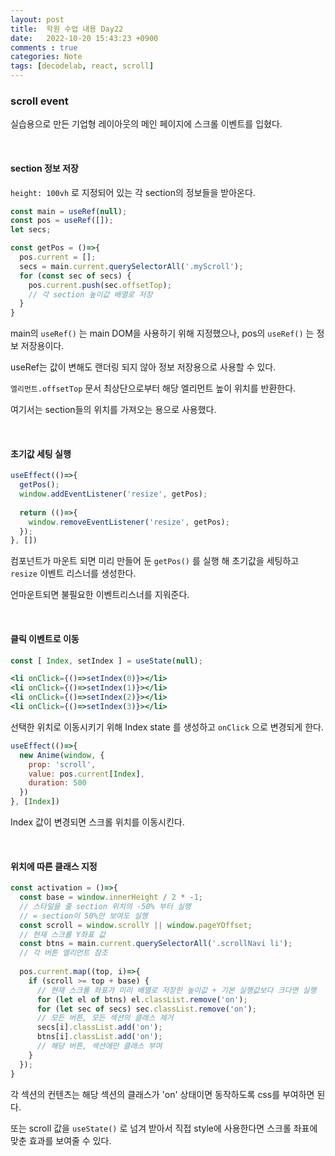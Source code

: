 ```yaml
---
layout: post
title:  학원 수업 내용 Day22
date:   2022-10-20 15:43:23 +0900
comments : true
categories: Note
tags: [decodelab, react, scroll]
---
```



### scroll event

실습용으로 만든 기업형 레이아웃의 메인 페이지에 스크롤 이벤트를 입혔다.

<br>

#### section 정보 저장

`height: 100vh` 로 지정되어 있는 각 section의 정보들을 받아온다.

```javascript
const main = useRef(null);
const pos = useRef([]);
let secs;

const getPos = ()=>{
  pos.current = [];
  secs = main.current.querySelectorAll('.myScroll');
  for (const sec of secs) {
    pos.current.push(sec.offsetTop);
    // 각 section 높이값 배열로 저장
  }
}
```

main의 `useRef()` 는 main DOM을 사용하기 위해 지정했으나, pos의 `useRef()` 는 정보 저장용이다.

useRef는 값이 변해도 랜더링 되지 않아 정보 저장용으로 사용할 수 있다.

`엘리먼트.offsetTop` 문서 최상단으로부터 해당 엘리먼트 높이 위치를 반환한다.

여기서는 section들의 위치를 가져오는 용으로 사용했다.

<br>

#### 초기값 세팅 실행

```javascript
useEffect(()=>{
  getPos();
  window.addEventListener('resize', getPos);
  
  return (()=>{
    window.removeEventListener('resize', getPos);
  });
}, [])
```

컴포넌트가 마운트 되면 미리 만들어 둔 `getPos()` 를 실행 해 초기값을 세팅하고 `resize` 이벤트 리스너를 생성한다.

언마운트되면 불필요한 이벤트리스너를 지워준다.

<br>

#### 클릭 이벤트로 이동

```javascript
const [ Index, setIndex ] = useState(null);
```

```jsx
<li onClick={()=>setIndex(0)}></li>
<li onClick={()=>setIndex(1)}></li>
<li onClick={()=>setIndex(2)}></li>
<li onClick={()=>setIndex(3)}></li>
```

선택한 위치로 이동시키기 위해 Index state 를 생성하고 `onClick` 으로 변경되게 한다.

```javascript
useEffect(()=>{
  new Anime(window, {
    prop: 'scroll',
    value: pos.current[Index],
    duration: 500
  })
}, [Index])
```

Index 값이 변경되면 스크롤 위치를 이동시킨다.

<br>

#### 위치에 따른 클래스 지정

```javascript
const activation = ()=>{
  const base = window.innerHeight / 2 * -1;
  // 스타일을 줄 section 위치의 -50% 부터 실행
  // = section이 50%만 보여도 실행 
  const scroll = window.scrollY || window.pageYOffset;
  // 현재 스크롤 Y좌표 값
  const btns = main.current.querySelectorAll('.scrollNavi li');
  // 각 버튼 엘리먼트 참조
  
  pos.current.map((top, i)=>{
    if (scroll >= top + base) {
      // 현재 스크롤 좌표가 미리 배열로 저장한 높이값 + 기본 실행값보다 크다면 실행
      for (let el of btns) el.classList.remove('on');
      for (let sec of secs) sec.classList.remove('on');
      // 모든 버튼, 모든 섹션의 클래스 제거
      secs[i].classList.add('on');
      btns[i].classList.add('on');
      // 해당 버튼, 섹션에만 클래스 부여
    }
  });
}
```

각 섹션의 컨텐츠는 해당 섹션의 클래스가 'on' 상태이면 동작하도록 css를 부여하면 된다.

또는 scroll 값을 `useState()` 로 넘겨 받아서 직접 style에 사용한다면 스크롤 좌표에 맞춘 효과를 보여줄 수 있다.

<br>

